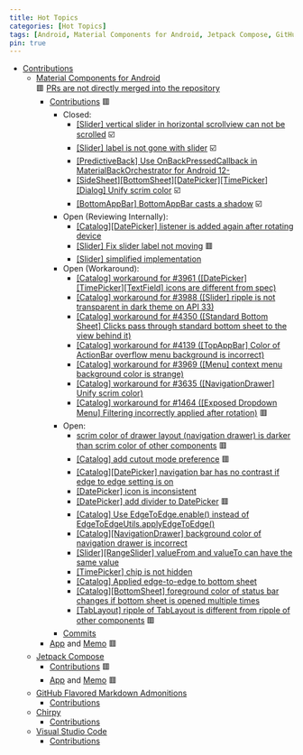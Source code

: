 ```yaml
---
title: Hot Topics
categories: [Hot Topics]
tags: [Android, Material Components for Android, Jetpack Compose, GitHub Flavored Markdown Admonitions, Chirpy, Code - OSS, Visual Studio Code]
pin: true
---
```

- [Contributions](https://github.com/issues?q=author%3Amanabu-nakamura%20OR%20commenter%3Amanabu-nakamura)
  - [Material Components for Android](https://github.com/material-components/material-components-android)\
🟥 [PRs are not directly merged into the repository](https://github.com/material-components/material-components-android/blob/master/docs/contributing.md#pull-request-process)
    - [Contributions](https://github.com/material-components/material-components-android/issues?q=author%3Amanabu-nakamura%20OR%20commenter%3Amanabu-nakamura) 🟥
      - Closed:
        - [[Slider] vertical slider in horizontal scrollview can not be scrolled](https://github.com/material-components/material-components-android/issues/4510) ☑️
        - [[Slider] label is not gone with slider](https://github.com/material-components/material-components-android/issues/4319) ☑️
        - [[PredictiveBack] Use OnBackPressedCallback in MaterialBackOrchestrator for Android 12-](https://github.com/material-components/material-components-android/issues/3637)
        - [[SideSheet][BottomSheet][DatePicker][TimePicker][Dialog] Unify scrim color](https://github.com/material-components/material-components-android/issues/3635) ☑️
        - [[BottomAppBar] BottomAppBar casts a shadow](https://github.com/material-components/material-components-android/issues/2953) ☑️
      - Open (Reviewing Internally):
        - [[Catalog][DatePicker] listener is added again after rotating device](https://github.com/material-components/material-components-android/pull/4499)
        - [[Slider] Fix slider label not moving](https://github.com/material-components/material-components-android/pull/4364) 🟥
        - [[Slider] simplified implementation](https://github.com/material-components/material-components-android/pull/4352)
      - Open (Workaround):
        - [[Catalog] workaround for #3961 ([DatePicker][TimePicker][TextField] icons are different from spec)](https://github.com/material-components/material-components-android/pull/4556)
        - [[Catalog] workaround for #3988 ([Slider] ripple is not transparent in dark theme on API 33)](https://github.com/material-components/material-components-android/pull/4555)
        - [[Catalog] workaround for #4350 ([Standard Bottom Sheet] Clicks pass through standard bottom sheet to the view behind it)](https://github.com/material-components/material-components-android/pull/4543)
        - [[Catalog] workaround for #4139 ([TopAppBar] Color of ActionBar overflow menu background is incorrect)](https://github.com/material-components/material-components-android/pull/4542)
        - [[Catalog] workaround for #3969 ([Menu] context menu background color is strange)](https://github.com/material-components/material-components-android/pull/4540)
        - [[Catalog] workaround for #3635 ([NavigationDrawer] Unify scrim color)](https://github.com/material-components/material-components-android/pull/4530)
        - [[Catalog] workaround for #1464 ([Exposed Dropdown Menu] Filtering incorrectly applied after rotation)](https://github.com/material-components/material-components-android/pull/4506) 🟥
      - Open:
        - [scrim color of drawer layout (navigation drawer) is darker than scrim color of other components](https://issuetracker.google.com/issues/365245820) 🟥
        - [[Catalog] add cutout mode preference](https://github.com/material-components/material-components-android/issues/4576) 🟥
        - [[Catalog][DatePicker] navigation bar has no contrast if edge to edge setting is on](https://github.com/material-components/material-components-android/issues/4501)
        - [[DatePicker] icon is inconsistent](https://github.com/material-components/material-components-android/issues/4485)
        - [[DatePicker] add divider to DatePicker](https://github.com/material-components/material-components-android/issues/4470) 🟥
        - [[Catalog] Use EdgeToEdge.enable() instead of EdgeToEdgeUtils.applyEdgeToEdge()](https://github.com/material-components/material-components-android/pull/4347)
        - [[Catalog][NavigationDrawer] background color of navigation drawer is incorrect](https://github.com/material-components/material-components-android/issues/4291)
        - [[Slider][RangeSlider] valueFrom and valueTo can have the same value](https://github.com/material-components/material-components-android/pull/4257)
        - [[TimePicker] chip is not hidden](https://github.com/material-components/material-components-android/pull/4005)
        - [[Catalog] Applied edge-to-edge to bottom sheet](https://github.com/material-components/material-components-android/pull/4001)
        - [[Catalog][BottomSheet] foreground color of status bar changes if bottom sheet is opened multiple times](https://github.com/material-components/material-components-android/issues/3940)
        - [[TabLayout] ripple of TabLayout is different from ripple of other components](https://github.com/material-components/material-components-android/issues/3157) 🟥
      - [Commits](https://github.com/material-components/material-components-android/commits?author=manabu-nakamura)
    - [App](https://github.com/manabu-nakamura/app) and [Memo](https://github.com/manabu-nakamura/app/blob/main/docs/memo.md) 🟥
  - [Jetpack Compose](https://developer.android.com/compose)
    - [Contributions](https://github.com/android/compose-samples/issues?q=author%3Amanabu-nakamura%20OR%20commenter%3Amanabu-nakamura) 🟥
    - [App](https://github.com/manabu-nakamura/appc) and [Memo](https://github.com/manabu-nakamura/appc/blob/main/docs/memo.md) 🟥
  - [GitHub Flavored Markdown Admonitions](https://github.com/Helveg/jekyll-gfm-admonitions)
    - [Contributions](https://github.com/Helveg/jekyll-gfm-admonitions/issues?q=author%3Amanabu-nakamura%20OR%20commenter%3Amanabu-nakamura)
  - [Chirpy](https://github.com/cotes2020/jekyll-theme-chirpy)
    - [Contributions](https://github.com/cotes2020/jekyll-theme-chirpy/issues?q=author%3Amanabu-nakamura%20OR%20commenter%3Amanabu-nakamura)
  - [Visual Studio Code](https://github.com/microsoft/vscode)
    - [Contributions](https://github.com/microsoft/vscode/issues?q=author%3Amanabu-nakamura%20OR%20commenter%3Amanabu-nakamura)